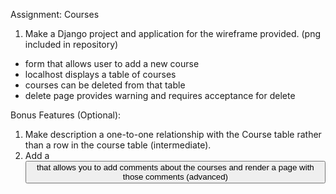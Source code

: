 Assignment: Courses

1. Make a Django project and application for the wireframe provided. (png included in repository)
  * form that allows user to add a new course
  * localhost displays a table of courses
  * courses can be deleted from that table
  * delete page provides warning and requires acceptance for delete 

Bonus Features (Optional):
1. Make description a one-to-one relationship with the Course table rather than a row in the course table (intermediate).
2. Add a <button> that allows you to add comments about the courses and render a page with those comments (advanced)
